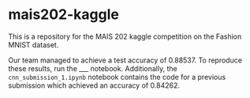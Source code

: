 # mais202-kaggle

This is a repository for the MAIS 202 kaggle competition on the Fashion MNIST dataset. 

Our team managed to achieve a test accuracy of 0.88537. To reproduce these results, run the ___ notebook. Additionally, the ```cnn_submission_1.ipynb``` notebook contains the code for a previous submission which achieved an accuracy of 0.84262. 
